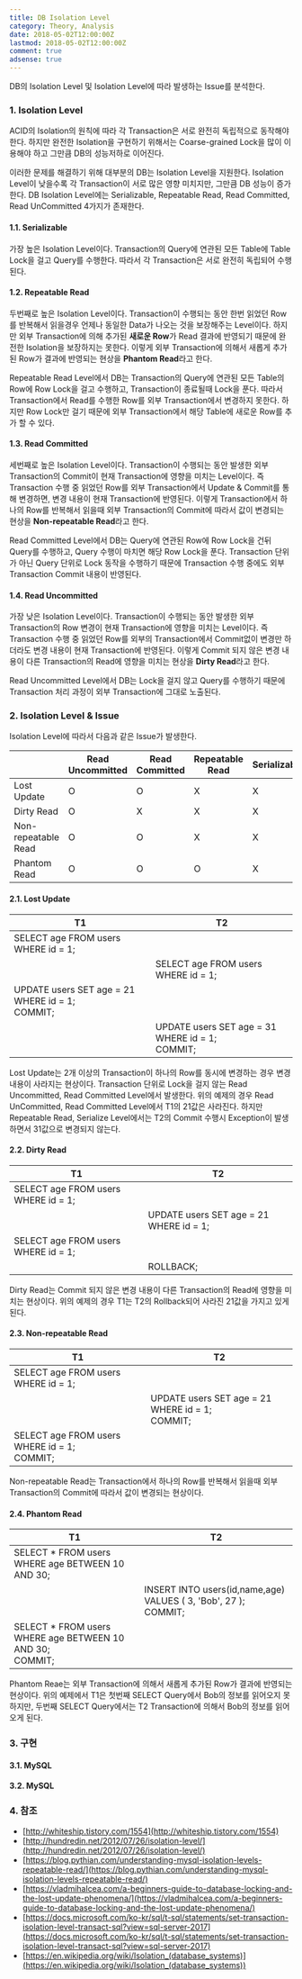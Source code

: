 ```yaml
---
title: DB Isolation Level
category: Theory, Analysis
date: 2018-05-02T12:00:00Z
lastmod: 2018-05-02T12:00:00Z
comment: true
adsense: true
---
```


DB의 Isolation Level 및 Isolation Level에 따라 발생하는 Issue를 분석한다.

### 1. Isolation Level

ACID의 Isolation의 원칙에 따라 각 Transaction은 서로 완전히 독립적으로 동작해야 한다. 하지만 완전한 Isolation을 구현하기 위해서는 Coarse-grained Lock을 많이 이용해야 하고 그만큼 DB의 성능저하로 이어진다.

이러한 문제를 해결하기 위해 대부분의 DB는 Isolation Level을 지원한다. Isolation Level이 낮을수록 각 Transaction이 서로 많은 영향 미치지만, 그만큼 DB 성능이 증가 한다. DB Isolation Level에는 Serializable, Repeatable Read, Read Committed, Read UnCommitted 4가지가 존재한다.

#### 1.1. Serializable

가장 높은 Isolation Level이다. Transaction의 Query에 연관된 모든 Table에 Table Lock을 걸고 Query를 수행한다. 따라서 각 Transaction은 서로 완전히 독립되어 수행된다.

#### 1.2. Repeatable Read

두번째로 높은 Isolation Level이다. Transaction이 수행되는 동안 한번 읽었던 Row를 반복해서 읽을경우 언제나 동일한 Data가 나오는 것을 보장해주는 Level이다. 하지만 외부 Transaction에 의해 추가된 **새로운 Row**가 Read 결과에 반영되기 때문에 완전한 Isolation을 보장하지는 못한다. 이렇게 외부 Transaction에 의해서 새롭게 추가된 Row가 결과에 반영되는 현상을 **Phantom Read**라고 한다.

Repeatable Read Level에서 DB는 Transaction의 Query에 연관된 모든 Table의 Row에 Row Lock을 걸고 수행하고, Transaction이 종료될때 Lock을 푼다. 따라서 Transaction에서 Read를 수행한 Row를 외부 Transaction에서 변경하지 못한다. 하지만 Row Lock만 걸기 때문에 외부 Transaction에서 해당 Table에 새로운 Row를 추가 할 수 있다.

#### 1.3. Read Committed

세번째로 높은 Isolation Level이다. Transaction이 수행되는 동안 발생한 외부 Transaction의 Commit이 현재 Transaction에 영향을 미치는 Level이다. 즉 Transaction 수행 중 읽었던 Row를 외부 Transaction에서 Update & Commit를 통해 변경하면, 변경 내용이 현재 Transaction에 반영된다. 이렇게 Transaction에서 하나의 Row를 반복해서 읽을때 외부 Transaction의 Commit에 따라서 값이 변경되는 현상을 **Non-repeatable Read**라고 한다.

Read Committed Level에서 DB는 Query에 연관된 Row에 Row Lock을 건뒤 Query를 수행하고, Query 수행이 마치면 해당 Row Lock을 푼다. Transaction 단위가 아닌 Query 단위로 Lock 동작을 수행하기 때문에 Transaction 수행 중에도 외부 Transaction Commit 내용이 반영된다.

#### 1.4. Read Uncommitted

가장 낮은 Isolation Level이다. Transaction이 수행되는 동안 발생한 외부 Transaction의 Row 변경이 현재 Transaction에 영향을 미치는 Level이다. 즉 Transaction 수행 중 읽었던 Row를 외부의 Transaction에서 Commit없이 변경만 하더라도 변경 내용이 현재 Transaction에 반영된다. 이렇게 Commit 되지 않은 변경 내용이 다른 Transaction의 Read에 영향을 미치는 현상을 **Dirty Read**라고 한다.

Read Uncommitted Level에서 DB는 Lock을 걸지 않고 Query를 수행하기 때문에 Transaction 처리 과정이 외부 Transaction에 그대로 노출된다.

### 2. Isolation Level & Issue

Isolation Level에 따라서 다음과 같은 Issue가 발생한다.

| | Read Uncommitted | Read Committed | Repeatable Read | Serializable |
|----|----|----|----|----|
| Lost Update | O | O | X | X |
| Dirty Read | O | X | X | X |
| Non-repeatable Read | O | O | X | X |
| Phantom Read | O | O | O | X |

#### 2.1. Lost Update

| T1 | T2 |
|----|----|
| SELECT age FROM users WHERE id = 1; | |
| | SELECT age FROM users WHERE id = 1; |
| UPDATE users SET age = 21 WHERE id = 1; <br> COMMIT; | |
| | UPDATE users SET age = 31 WHERE id = 1; <br> COMMIT;|

Lost Update는 2개 이상의 Transaction이 하나의 Row를 동시에 변경하는 경우 변경 내용이 사라지는 현상이다. Transaction 단위로 Lock을 걸지 않는 Read Uncommitted, Read Committed Level에서 발생한다. 위의 예제의 경우 Read UnCommitted, Read Committed Level에서 T1의 21값은 사라진다. 하지만 Repeatable Read, Serialize Level에서는 T2의 Commit 수행시 Exception이 발생하면서 31값으로 변경되지 않는다.

#### 2.2. Dirty Read

| T1 | T2 |
|----|----|
| SELECT age FROM users WHERE id = 1; | |
| | UPDATE users SET age = 21 WHERE id = 1; |
| SELECT age FROM users WHERE id = 1; | |
| | ROLLBACK; |

Dirty Read는 Commit 되지 않은 변경 내용이 다른 Transaction의 Read에 영향을 미치는 현상이다. 위의 예제의 경우 T1는 T2의 Rollback되어 사라진 21값을 가지고 있게된다.

#### 2.3. Non-repeatable Read

| T1 | T2 |
|----|----|
| SELECT age FROM users WHERE id = 1; | |
| | UPDATE users SET age = 21 WHERE id = 1; <br> COMMIT;|
| SELECT age FROM users WHERE id = 1; <br> COMMIT;| |

Non-repeatable Read는 Transaction에서 하나의 Row를 반복해서 읽을때 외부 Transaction의 Commit에 따라서 값이 변경되는 현상이다.

#### 2.4. Phantom Read

| T1 | T2 |
|----|----|
| SELECT * FROM users WHERE age BETWEEN 10 AND 30;| |
| | INSERT INTO users(id,name,age) VALUES ( 3, 'Bob', 27 ); <br> COMMIT;|
| SELECT * FROM users WHERE age BETWEEN 10 AND 30; <br> COMMIT;| |

Phantom Reae는 외부 Transaction에 의해서 새롭게 추가된 Row가 결과에 반영되는 현상이다. 위의 예제에서 T1은 첫번째 SELECT Query에서 Bob의 정보를 읽어오지 못하지만, 두번째 SELECT Query에서는 T2 Transaction에 의해서 Bob의 정보를 읽어오게 된다.

### 3. 구현

#### 3.1. MySQL

#### 3.2. MySQL

### 4. 참조

* [http://whiteship.tistory.com/1554](http://whiteship.tistory.com/1554)
* [http://hundredin.net/2012/07/26/isolation-level/](http://hundredin.net/2012/07/26/isolation-level/)
* [https://blog.pythian.com/understanding-mysql-isolation-levels-repeatable-read/](https://blog.pythian.com/understanding-mysql-isolation-levels-repeatable-read/)
* [https://vladmihalcea.com/a-beginners-guide-to-database-locking-and-the-lost-update-phenomena/](https://vladmihalcea.com/a-beginners-guide-to-database-locking-and-the-lost-update-phenomena/)
* [https://docs.microsoft.com/ko-kr/sql/t-sql/statements/set-transaction-isolation-level-transact-sql?view=sql-server-2017](https://docs.microsoft.com/ko-kr/sql/t-sql/statements/set-transaction-isolation-level-transact-sql?view=sql-server-2017)
* [https://en.wikipedia.org/wiki/Isolation_(database_systems)](https://en.wikipedia.org/wiki/Isolation_(database_systems))
